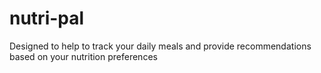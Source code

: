 # nutri-pal
Designed to help to track your daily meals and provide recommendations based on your nutrition preferences

